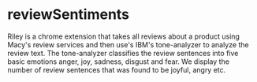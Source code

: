 # reviewSentiments

Riley is a chrome extension that takes all reviews about a product using Macy's review services and then use's IBM's tone-analyzer to analyze the review text. The tone-analyzer classifies the review sentences into five basic emotions anger, joy, sadness, disgust and fear. We display the number of review sentences that was found to be joyful, angry etc.

